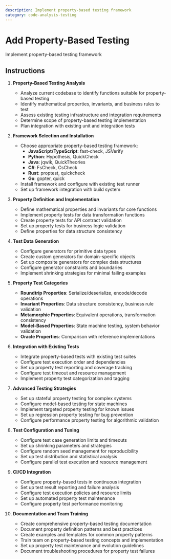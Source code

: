 ```yaml
---
description: Implement property-based testing framework
category: code-analysis-testing
---
```


# Add Property-Based Testing

Implement property-based testing framework

## Instructions

1. **Property-Based Testing Analysis**
   - Analyze current codebase to identify functions suitable for property-based testing
   - Identify mathematical properties, invariants, and business rules to test
   - Assess existing testing infrastructure and integration requirements
   - Determine scope of property-based testing implementation
   - Plan integration with existing unit and integration tests

2. **Framework Selection and Installation**
   - Choose appropriate property-based testing framework:
     - **JavaScript/TypeScript**: fast-check, JSVerify
     - **Python**: Hypothesis, QuickCheck
     - **Java**: jqwik, QuickTheories
     - **C#**: FsCheck, CsCheck
     - **Rust**: proptest, quickcheck
     - **Go**: gopter, quick
   - Install framework and configure with existing test runner
   - Set up framework integration with build system

3. **Property Definition and Implementation**
   - Define mathematical properties and invariants for core functions
   - Implement property tests for data transformation functions
   - Create property tests for API contract validation
   - Set up property tests for business logic validation
   - Define properties for data structure consistency

4. **Test Data Generation**
   - Configure generators for primitive data types
   - Create custom generators for domain-specific objects
   - Set up composite generators for complex data structures
   - Configure generator constraints and boundaries
   - Implement shrinking strategies for minimal failing examples

5. **Property Test Categories**
   - **Roundtrip Properties**: Serialize/deserialize, encode/decode operations
   - **Invariant Properties**: Data structure consistency, business rule validation
   - **Metamorphic Properties**: Equivalent operations, transformation consistency
   - **Model-Based Properties**: State machine testing, system behavior validation
   - **Oracle Properties**: Comparison with reference implementations

6. **Integration with Existing Tests**
   - Integrate property-based tests with existing test suites
   - Configure test execution order and dependencies
   - Set up property test reporting and coverage tracking
   - Configure test timeout and resource management
   - Implement property test categorization and tagging

7. **Advanced Testing Strategies**
   - Set up stateful property testing for complex systems
   - Configure model-based testing for state machines
   - Implement targeted property testing for known issues
   - Set up regression property testing for bug prevention
   - Configure performance property testing for algorithmic validation

8. **Test Configuration and Tuning**
   - Configure test case generation limits and timeouts
   - Set up shrinking parameters and strategies
   - Configure random seed management for reproducibility
   - Set up test distribution and statistical analysis
   - Configure parallel test execution and resource management

9. **CI/CD Integration**
   - Configure property-based tests in continuous integration
   - Set up test result reporting and failure analysis
   - Configure test execution policies and resource limits
   - Set up automated property test maintenance
   - Configure property test performance monitoring

10. **Documentation and Team Training**
    - Create comprehensive property-based testing documentation
    - Document property definition patterns and best practices
    - Create examples and templates for common property patterns
    - Train team on property-based testing concepts and implementation
    - Set up property test maintenance and evolution guidelines
    - Document troubleshooting procedures for property test failures